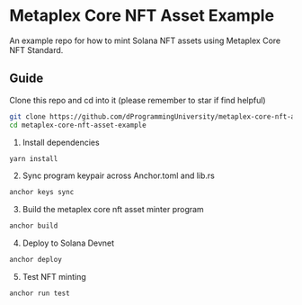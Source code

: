# Metaplex Core NFT Asset Example
An example repo for how to mint Solana NFT assets using Metaplex Core NFT Standard.

## Guide

Clone this repo and cd into it (please remember to star if find helpful)
```sh
git clone https://github.com/dProgrammingUniversity/metaplex-core-nft-asset-example.git
cd metaplex-core-nft-asset-example
```

1. Install dependencies
```sh
yarn install
```

2. Sync program keypair across Anchor.toml and lib.rs
```sh
anchor keys sync
```

3. Build the metaplex core nft asset minter program
```sh
anchor build
```

4. Deploy to Solana Devnet
```sh
anchor deploy
```

5. Test NFT minting
```sh
anchor run test
```